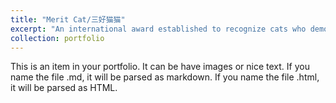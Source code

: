 ```yaml
---
title: "Merit Cat/三好猫猫"
excerpt: "An international award established to recognize cats who demonstrate excellence in daily life, academics, and sleeping<br/><img src='/images/500x300.png'>"
collection: portfolio
---
```


This is an item in your portfolio. It can be have images or nice text. If you name the file .md, it will be parsed as markdown. If you name the file .html, it will be parsed as HTML. 
